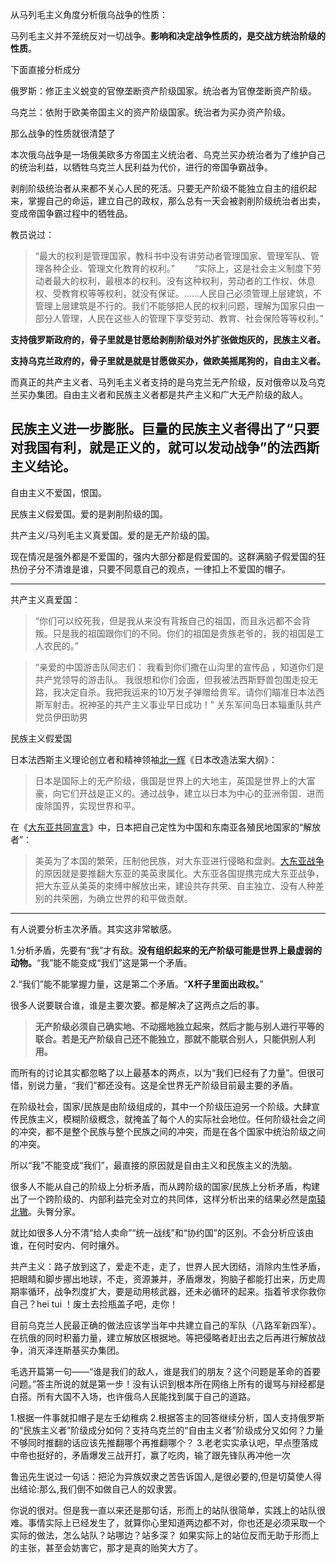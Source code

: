 从马列毛主义角度分析俄乌战争的性质：

马列毛主义并不笼统反对一切战争。**影响和决定战争性质的，是交战方统治阶级的性质**。

下面直接分析成分

俄罗斯：修正主义蜕变的官僚垄断资产阶级国家。统治者为官僚垄断资产阶级。

乌克兰：依附于欧美帝国主义的资产阶级国家。统治者为买办资产阶级。

那么战争的性质就很清楚了



本次俄乌战争是一场俄美欧多方帝国主义统治者、乌克兰买办统治者为了维护自己的统治利益，以牺牲乌克兰人民利益为代价，进行的帝国争霸战争。



剥削阶级统治者从来都不关心人民的死活。只要无产阶级不能独立自主的组织起来，掌握自己的命运，建立自己的政权，那么总有一天会被剥削阶级统治者出卖，变成帝国争霸过程中的牺牲品。

教员说过：

> “最大的权利是管理国家，教科书中没有讲劳动者管理国家、管理军队、管理各种企业、管理文化教育的权利。”
> 　　“实际上，这是社会主义制度下劳动者最大的权利，最根本的权利。没有这种权利，劳动者的工作权、休息权、受教育权等等权利，就没有保证。……人民自己必须管理上层建筑，不管理上层建筑是不行的。我们不能够把人民的权利问题，理解为国家只由一部分人管理，人民在这些人的管理下享受劳动、教育、社会保险等等权利。”

**支持俄罗斯政府的，骨子里就是甘愿给剥削阶级对外扩张做炮灰的，民族主义者。**

**支持乌克兰政府的，骨子里就是就是甘愿做买办，做欧美摇尾狗的，自由主义者。**

而真正的共产主义者、马列毛主义者支持的是乌克兰无产阶级，反对俄帝以及乌克兰买办集团。自由主义者和民族主义者都是共产主义和广大无产阶级的敌人。

## 民族主义进一步膨胀。巨量的民族主义者得出了“只要对我国有利，就是正义的，就可以发动战争”的法西斯主义结论。



自由主义不爱国，恨国。

民族主义假爱国。爱的是剥削阶级的国。

共产主义/马列毛主义真爱国。爱的是无产阶级的国。

现在情况是强外都是不爱国的，强内大部分都是假爱国的。这群满脑子假爱国的狂热份子分不清谁是谁，只要不同意自己的观点，一律扣上不爱国的帽子。

------

共产主义真爱国：

> “你们可以绞死我，但是我从来没有背叛自己的祖国，而且永远都不会背叛。只是我的祖国跟你们的不同。你们的祖国是贵族老爷的，我的祖国是工人农民的。”



> “亲爱的中国游击队同志们：
> 我看到你们撒在山沟里的宣传品 ，知道你们是共产党领导的游击队。
> 我很想和你们会面，但我被法西斯野兽包围走投无路，我决定自杀。我把我运来的10万发子弹赠给贵军。请你们瞄准日本法西斯军射击。祝神圣的共产主义事业早日成功！”
> 关东军间岛日本辎重队共产党员伊田助男

民族主义假爱国

日本法西斯主义理论创立者和精神领袖[北一辉](https://www.zhihu.com/search?q=北一辉&search_source=Entity&hybrid_search_source=Entity&hybrid_search_extra={"sourceType"%3A"answer"%2C"sourceId"%3A2371519858})《日本改造法案大纲》：

> 日本是国际上的无产阶级，俄国是世界上的大地主，英国是世界上的大富豪，向它们开战是正义的。通过战争，建立以日本为中心的亚洲帝国．进而废除国界，实现世界和平。

在《[大东亚共同宣言](https://www.zhihu.com/search?q=大东亚共同宣言&search_source=Entity&hybrid_search_source=Entity&hybrid_search_extra={"sourceType"%3A"answer"%2C"sourceId"%3A2371519858})》中，日本把自己定性为中国和东南亚各殖民地国家的“解放者”：

> 美英为了本国的繁荣，压制他民族，对大东亚进行侵略和盘剥。[大东亚战争](https://www.zhihu.com/search?q=大东亚战争&search_source=Entity&hybrid_search_source=Entity&hybrid_search_extra={"sourceType"%3A"answer"%2C"sourceId"%3A2371519858})的原因就是要推翻大东亚的美英隶属化。大东亚各国提携完成大东亚战争，把大东亚从美英的束缚中解放出来，建设共存共荣、自主独立、没有人种差别的共荣圈，为确立世界的和平做贡献。

------

有人说要分析主次矛盾。其实这非常敏感。

1.分析矛盾，先要有“我”才有敌。**没有组织起来的无产阶级可能是世界上最虚弱的动物。**“我”能不能变成“我们”这是第一个矛盾。

2.“我们”能不能掌握力量，这是第二个矛盾。“**X杆子里面出政权。**”

很多人说要联合谁，谁是主要次要。都是解决了这两点之后的事。

> **无产阶级必须自己确实地、不动摇地独立起来，然后才能与别人进行平等的联合。若是无产阶级自己还不能独立，那就不能联合别人，只能供别人利用。**

而所有的讨论其实都忽略了以上最基本的两点，以为“我们已经有了力量”。但很可惜，别说力量，“我们”都还没有。这是全世界无产阶级目前最主要的矛盾。

在阶级社会，国家/民族是由阶级组成的，其中一个阶级压迫另一个阶级。大肆宣传民族主义，模糊阶级概念，就掩盖了每个人的实际社会地位。任何阶级社会之间的冲突，都不是整个民族与整个民族之间的冲突，而是在各个国家中统治阶级之间的冲突。

所以“我”不能变成“我们”，最直接的原因就是自由主义和民族主义的洗脑。

很多人不能从自己的阶级上分析矛盾，而从跨阶级的国家/民族上分析矛盾，构建出了一个跨阶级的、内部利益完全对立的共同体，这样分析出来的结果必然是[南辕北辙](https://www.zhihu.com/search?q=南辕北辙&search_source=Entity&hybrid_search_source=Entity&hybrid_search_extra={"sourceType"%3A"answer"%2C"sourceId"%3A2371519858})。头臀分家。

就比如很多人分不清“给人卖命”“统一战线”和“协约国”的区别。不会分析应该由谁，在何时安内、何时攘外。





共产主义：路子放到这了，爱走不走，走了，世界人民大团结，消除内生性矛盾，把眼睛和脚步挪出地球，不走，资源兼并，矛盾爆发，狗脑子都能打出来，历史周期率循环，战争烈度扩大，要是动用核武器，还未必循环的起来。指着爷求你救你自己？hei tui ！废土去捡瓶盖子吧，走你！



目前乌克兰人民最正确的做法应该学当年中共建立自己的军队（八路军新四军）。在抗俄的同时积蓄力量，建立解放区根据地。等把侵略者赶出去之后再进行解放战争，消灭泽连斯基买办集团。



毛选开篇第一句——“谁是我们的敌人，谁是我们的朋友？这个问题是革命的首要问题。”答主所说的就是第一步！没有认识到根本所在网络上所有的谩骂与辩经都是白搭。所有大国不入场，也许俄乌人民能找到属于自己的道路。



1.根据一件事就扣帽子是左壬幼稚病
2.根据答主的回答继续分析，国人支持俄罗斯的“民族主义者”阶级成分如何？支持乌克兰的“自由主义者”阶级成分又如何？力量不够同时推翻的话应该先推翻哪个再推翻哪个？
3.老老实实承认吧，早点堕落成中帝也挺好的，矛盾爆发三战开打，赢了吃肉，输了跟先锋队再冲他一次



鲁迅先生说过一句话：把沦为异族奴隶之苦告诉国人,是很必要的,但是切莫使人得出结论:那么,我们倒不如做自己人的奴隶罢。



你说的很对。但是我一直以来还是那句话，形而上的站队很简单，实践上的站队很难。事情实际上已经发生了，就算你心里知道两边都不对，你也还是必须采取一个实际的做法，怎么站队？站哪边？站多深？
如果实际上的站位反而无助于形而上的主张，甚至会妨害它，那才是真的贻笑大方了。